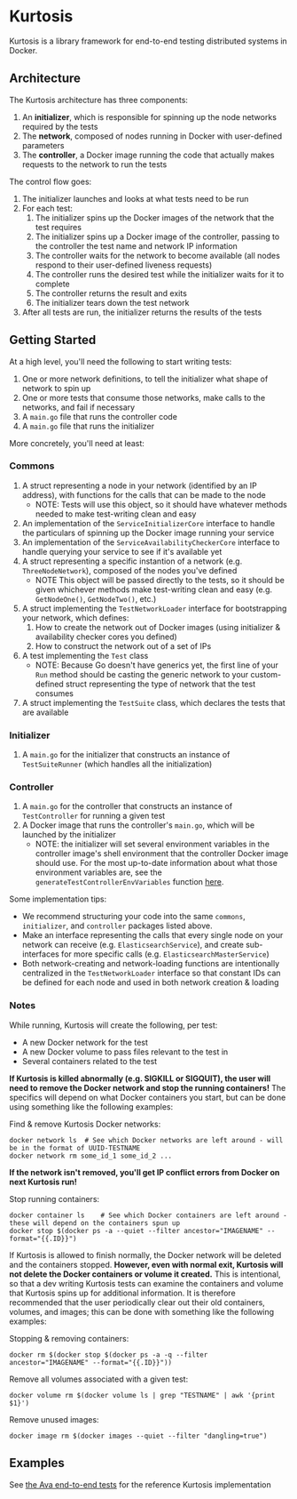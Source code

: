 # Kurtosis
Kurtosis is a library framework for end-to-end testing distributed systems in Docker.

## Architecture
The Kurtosis architecture has three components:

1. An **initializer**, which is responsible for spinning up the node networks required by the tests
2. The **network**, composed of nodes running in Docker with user-defined parameters
3. The **controller**, a Docker image running the code that actually makes requests to the network to run the tests

The control flow goes:

1. The initializer launches and looks at what tests need to be run
2. For each test:
    1. The initializer spins up the Docker images of the network that the test requires
    2. The initializer spins up a Docker image of the controller, passing to the controller the test name and network IP information
    3. The controller waits for the network to become available (all nodes respond to their user-defined liveness requests)
    4. The controller runs the desired test while the initializer waits for it to complete
    5. The controller returns the result and exits
    6. The initializer tears down the test network
4. After all tests are run, the initializer returns the results of the tests

## Getting Started
At a high level, you'll need the following to start writing tests:

1. One or more network definitions, to tell the initializer what shape of network to spin up
2. One or more tests that consume those networks, make calls to the networks, and fail if necessary
3. A `main.go` file that runs the controller code
4. A `main.go` file that runs the initializer

More concretely, you'll need at least:

### Commons
1. A struct representing a node in your network (identified by an IP address), with functions for the calls that can be made to the node
    * NOTE: Tests will use this object, so it should have whatever methods needed to make test-writing clean and easy
1. An implementation of the `ServiceInitializerCore` interface to handle the particulars of spinning up the Docker image running your service
1. An implementation of the `ServiceAvailabilityCheckerCore` interface to handle querying your service to see if it's available yet
1. A struct representing a specific instantion of a network (e.g. `ThreeNodeNetwork`), composed of the nodes you've defined
    * NOTE This object will be passed directly to the tests, so it should be given whichever methods make test-writing clean and easy (e.g. `GetNodeOne()`, `GetNodeTwo()`, etc.)
1. A struct implementing the `TestNetworkLoader` interface for bootstrapping your network, which defines:
    1. How to create the network out of Docker images (using initializer & availability checker cores you defined)
    2. How to construct the network out of a set of IPs
1. A test implementing the `Test` class
    * NOTE: Because Go doesn't have generics yet, the first line of your `Run` method should be casting the generic network to your custom-defined struct representing the type of network that the test consumes
1. A struct implementing the `TestSuite` class, which declares the tests that are available

### Initializer
1. A `main.go` for the initializer that constructs an instance of `TestSuiteRunner` (which handles all the initialization)

### Controller
1. A `main.go` for the controller that constructs an instance of `TestController` for running a given test
1. A Docker image that runs the controller's `main.go`, which will be launched by the initializer
    * NOTE: the initializer will set several environment variables in the controller image's shell environment that the controller Docker image should use. For the most up-to-date information about what those environment variables are, see the `generateTestControllerEnvVariables` function [here](https://github.com/kurtosis-tech/kurtosis/blob/develop/initializer/parallelism/test_executor.go).

Some implementation tips:
* We recommend structuring your code into the same `commons`, `initializer`, and `controller` packages listed above.
* Make an interface representing the calls that every single node on your network can receive (e.g. `ElasticsearchService`), and create sub-interfaces for more specific calls (e.g. `ElasticsearchMasterService`)
* Both network-creating and network-loading functions are intentionally centralized in the `TestNetworkLoader` interface so that constant IDs can be defined for each node and used in both network creation & loading

### Notes
While running, Kurtosis will create the following, per test:
* A new Docker network for the test
* A new Docker volume to pass files relevant to the test in
* Several containers related to the test

**If Kurtosis is killed abnormally (e.g. SIGKILL or SIGQUIT), the user will need to remove the Docker network and stop the running containers!** The specifics will depend on what Docker containers you start, but can be done using something like the following examples:

Find & remove Kurtosis Docker networks:
```
docker network ls  # See which Docker networks are left around - will be in the format of UUID-TESTNAME
docker network rm some_id_1 some_id_2 ...
```

**If the network isn't removed, you'll get IP conflict errors from Docker on next Kurtosis run!**

Stop running containers:
```
docker container ls    # See which Docker containers are left around - these will depend on the containers spun up
docker stop $(docker ps -a --quiet --filter ancestor="IMAGENAME" --format="{{.ID}}")
```


If Kurtosis is allowed to finish normally, the Docker network will be deleted and the containers stopped. **However, even with normal exit, Kurtosis will not delete the Docker containers or volume it created.** This is intentional, so that a dev writing Kurtosis tests can examine the containers and volume that Kurtosis spins up for additional information. It is therefore recommended that the user periodically clear out their old containers, volumes, and images; this can be done with something like the following examples:

Stopping & removing containers:
```
docker rm $(docker stop $(docker ps -a -q --filter ancestor="IMAGENAME" --format="{{.ID}}"))
```

Remove all volumes associated with a given test:
```
docker volume rm $(docker volume ls | grep "TESTNAME" | awk '{print $1}')
```

Remove unused images:
```
docker image rm $(docker images --quiet --filter "dangling=true")
```

## Examples
See [the Ava end-to-end tests](https://github.com/kurtosis-tech/ava-e2e-tests) for the reference Kurtosis implementation
